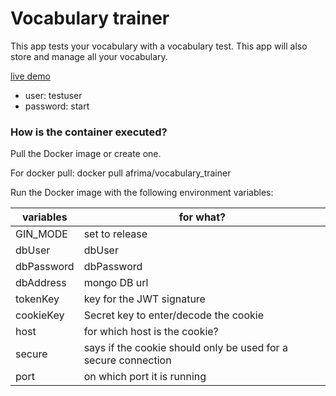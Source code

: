 # Vocabulary trainer

This app tests your vocabulary with a vocabulary test.
This app will also store and manage all your vocabulary.

[live demo](https://trainer.mathieukeller.de)

* user: testuser
* password: start

### How is the container executed?

Pull the Docker image or create one.

For docker pull: docker pull afrima/vocabulary_trainer

Run the Docker image with the following environment variables:

| variables | for what?                                                     |
|-----------|---------------------------------------------------------------|
| GIN_MODE  | set to release                                                |
| dbUser    | dbUser                                                        |
| dbPassword| dbPassword                                                    |
| dbAddress | mongo DB url                                                  |
| tokenKey  | key for the JWT signature                                     |
| cookieKey | Secret key to enter/decode the cookie                         |
| host      | for which host is the cookie?                                 |
| secure    | says if the cookie should only be used for a secure connection|
| port      | on which port it is running                                   |

